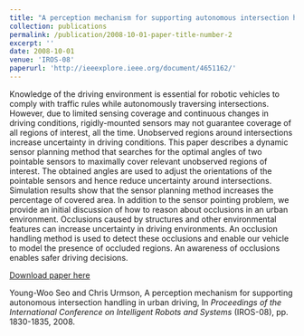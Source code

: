 ```yaml
---
title: "A perception mechanism for supporting autonomous intersection handling in urban driving"
collection: publications
permalink: /publication/2008-10-01-paper-title-number-2
excerpt: ''
date: 2008-10-01
venue: 'IROS-08'
paperurl: 'http://ieeexplore.ieee.org/document/4651162/'
---
```

Knowledge of the driving environment is essential for robotic vehicles to comply with traffic rules while autonomously traversing intersections. However, due to limited sensing coverage and continuous changes in driving conditions, rigidly-mounted sensors may not guarantee coverage of all regions of interest, all the time. Unobserved regions around intersections increase uncertainty in driving conditions. This paper describes a dynamic sensor planning method that searches for the optimal angles of two pointable sensors to maximally cover relevant unobserved regions of interest. The obtained angles are used to adjust the orientations of the pointable sensors and hence reduce uncertainty around intersections. Simulation results show that the sensor planning method increases the percentage of covered area. In addition to the sensor pointing problem, we provide an initial discussion of how to reason about occlusions in an urban environment. Occlusions caused by structures and other environmental features can increase uncertainty in driving environments. An occlusion handling method is used to detect these occlusions and enable our vehicle to model the presence of occluded regions. An awareness of occlusions enables safer driving decisions.

[Download paper here](http://ieeexplore.ieee.org/document/4651162/)

Young-Woo Seo and Chris Urmson, A perception mechanism for supporting autonomous intersection handling in urban driving, In <i>Proceedings of the International Conference on Intelligent Robots and Systems</i> (IROS-08), pp. 1830-1835, 2008. 